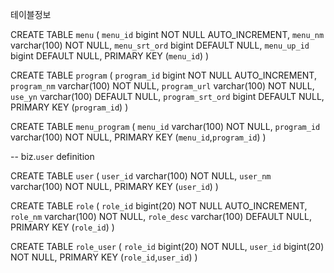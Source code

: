테이블정보

CREATE TABLE `menu` (
  `menu_id` bigint NOT NULL AUTO_INCREMENT,
  `menu_nm` varchar(100) NOT NULL,
  `menu_srt_ord` bigint DEFAULT NULL,
  `menu_up_id` bigint DEFAULT NULL,
  PRIMARY KEY (`menu_id`)
)

CREATE TABLE `program` (
  `program_id` bigint NOT NULL AUTO_INCREMENT,
  `program_nm` varchar(100) NOT NULL,
  `program_url` varchar(100) NOT NULL,
  `use_yn` varchar(100) DEFAULT NULL,
  `program_srt_ord` bigint DEFAULT NULL,
  PRIMARY KEY (`program_id`)
)

CREATE TABLE `menu_program` (
`menu_id` varchar(100) NOT NULL,
`program_id` varchar(100) NOT NULL,
PRIMARY KEY (`menu_id`,`program_id`)
)

-- biz.`user` definition

CREATE TABLE `user` (
`user_id` varchar(100) NOT NULL,
`user_nm` varchar(100) NOT NULL,
PRIMARY KEY (`user_id`)
)

CREATE TABLE `role` (
`role_id` bigint(20) NOT NULL AUTO_INCREMENT,
`role_nm` varchar(100) NOT NULL,
`role_desc` varchar(100) DEFAULT NULL,
PRIMARY KEY (`role_id`)
)

CREATE TABLE `role_user` (
`role_id` bigint(20) NOT NULL,
`user_id` bigint(20) NOT NULL,
PRIMARY KEY (`role_id`,`user_id`)
)